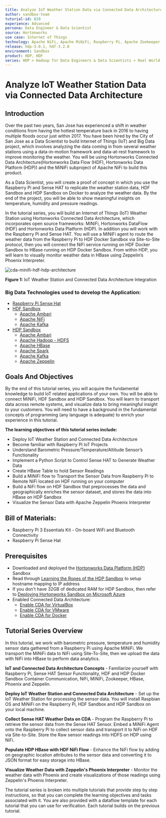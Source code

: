 ```yaml
---
title: Analyze IoT Weather Station Data via Connected Data Architecture
author: sandbox-team
tutorial-id: 820
experience: Advanced
persona: Data Engineer & Data Scientist
source: Hortonworks
use case: Internet of Things
technology: Apache NiFi, Apache MiNiFi, Raspberry Pi, Apache Zookeeper, Apache HBase, Apache Phoenix
release: hdp-3.0.1, hdf-3.2.0
environment: Sandbox
product: HDP, HDF
series: HDP > Hadoop for Data Engineers & Data Scientists > Real World Examples, HDF > Develop Data Flow & Streaming Applications > Real World Examples
---
```


# Analyze IoT Weather Station Data via Connected Data Architecture

## Introduction

Over the past two years, San Jose has experienced a shift in weather conditions from having the hottest temperature back in 2016 to having multiple floods occur just within 2017. You have been hired by the City of San Jose as a Data Scientist to build Internet of Things (IoT) and Big Data project, which involves analyzing the data coming in from several weather stations using a data-in-motion framework and data-at-rest framework to improve monitoring the weather. You will be using Hortonworks Connected Data Architecture(Hortonworks Data Flow (HDF), Hortonworks Data Platform (HDP)) and the MiNiFi subproject of Apache NiFi to build this product.

As a Data Scientist, you will create a proof of concept in which you use the Raspberry Pi and Sense HAT to replicate the weather station data, HDF Sandbox and HDP Sandbox on Docker to analyze the weather data. By the end of the project, you will be able to show meaningful insights on temperature, humidity and pressure readings.

In the tutorial series, you will build an Internet of Things (IoT) Weather Station using Hortonworks Connected Data Architecture, which incorporates open source frameworks: MiNiFi, Hortonworks DataFlow (HDF) and Hortonworks Data Platform (HDP). In addition you will work with the Raspberry Pi and Sense HAT. You will use a MiNiFi agent to route the weather data from the Raspberry Pi to HDF Docker Sandbox via Site-to-Site protocol, then you will connect the NiFi service running on HDF Docker Sandbox to HBase running on HDP Docker Sandbox. From within HDP, you will learn to visually monitor weather data in HBase using Zeppelin’s Phoenix Interpreter.

![cda-minifi-hdf-hdp-architecture](assets/tutorial1/cda-minifi-hdf-hdp-architecture.png)

**Figure 1:** IoT Weather Station and Connected Data Architecture Integration

### Big Data Technologies used to develop the Application:

- [Raspberry Pi Sense Hat](https://projects.raspberrypi.org/en/projects/getting-started-with-the-sense-hat)
- [HDF Sandbox](https://hortonworks.com/products/data-platforms/hdf/)
    - [Apache Ambari](https://ambari.apache.org/)
    - [Apache NiFi](https://nifi.apache.org/)
    - [Apache Kafka](http://kafka.apache.org/)
- [HDP Sandbox](https://hortonworks.com/products/data-platforms/hdp/)
    - [Apache Ambari](https://ambari.apache.org/)
    - [Apache Hadoop - HDFS](https://hadoop.apache.org/docs/r3.1.1/)
    - [Apache HBase](https://hbase.apache.org/)
    - [Apache Spark](https://spark.apache.org/)
    - [Apache Kafka](http://kafka.apache.org/)
    - [Apache Zeppelin](https://zeppelin.apache.org/)

## Goals And Objectives

By the end of this tutorial series, you will acquire the fundamental knowledge to build IoT related applications of your own. You will be able to connect MiNiFi, HDF Sandbox and HDP Sandbox. You will learn to transport data across remote systems, and visualize data to bring meaningful insight to your customers. You will need to have a background in the fundamental concepts of programming (any language is adequate) to enrich your experience in this tutorial.

**The learning objectives of this tutorial series include:**

- Deploy IoT Weather Station and Connected Data Architecture
- Become familiar with Raspberry Pi IoT Projects
- Understand Barometric Pressure/Temperature/Altitude Sensor’s Functionality
- Implement a Python Script to Control Sense HAT to Generate Weather Data
- Create HBase Table to hold Sensor Readings
- Build a MiNiFi flow to Transport the Sensor Data from Raspberry Pi to Remote NiFi located on HDF running on your computer
- Build a NiFi flow on HDF Sandbox that preprocesses the data and geographically enriches the sensor dataset, and stores the data into HBase on HDP Sandbox
- Visualize the Sensor Data with Apache Zeppelin Phoenix Interpreter

## Bill of Materials:

- Raspberry Pi 3 Essentials Kit - On-board WiFi and Bluetooth Connectivity
- Raspberry Pi Sense Hat

## Prerequisites

- Downloaded and deployed the [Hortonworks Data Platform (HDP)](https://hortonworks.com/downloads/#sandbox) Sandbox
- Read through [Learning the Ropes of the HDP Sandbox](https://hortonworks.com/tutorial/learning-the-ropes-of-the-hortonworks-sandbox/) to setup hostname mapping to IP address
- If you don't have 32GB of dedicated RAM for HDP Sandbox, then refer to [Deploying Hortonworks Sandbox on Microsoft Azure](https://hortonworks.com/tutorial/sandbox-deployment-and-install-guide/section/4/)
- Enabled Connected Data Architecture:
  - [Enable CDA for VirtualBox](https://hortonworks.com/tutorial/sandbox-deployment-and-install-guide/section/1/#enable-connected-data-architecture-cda---advanced-topic)
  - [Enable CDA for VMware](https://hortonworks.com/tutorial/sandbox-deployment-and-install-guide/section/2/#enable-connected-data-architecture-cda---advanced-topic)
  - [Enable CDA for Docker](https://hortonworks.com/tutorial/sandbox-deployment-and-install-guide/section/3/#enable-connected-data-architecture-cda---advanced-topic)

## Tutorial Series Overview

In this tutorial, we work with barometric pressure, temperature and humidity sensor data gathered from a Raspberry Pi using Apache MiNiFi. We transport the MiNiFi data to NiFi using Site-To-Site, then we upload the data with NiFi into HBase to perform data analytics.

<!--

This tutorial consists of two tracks, one track in which users have the IoT Weather Station Hardware Kit and the other in which users do not have the kit, so they use simulated data:

| IoT Weather Station Hardware Kit | Track Path |
| :------------- | :------------- |
| Yes I have it     | Follow Track 1  |
| No I don't     | Follow Track 2  |


### Track 1: Tutorial Using IoT Weather Station Hardware

-->

**IoT and Connected Data Architecture Concepts** - Familiarize yourself with Raspberry Pi, Sense HAT Sensor Functionality, HDF and HDP Docker Sandbox Container Communication, NiFi, MiNiFi, Zookeeper, HBase, Phoenix and Zeppelin.

**Deploy IoT Weather Station and Connected Data Architecture** - Set up the IoT Weather Station for processing the sensor data. You will install Raspbian OS and MiNiFi on the Raspberry Pi, HDF Sandbox and HDP Sandbox on your local machine.

**Collect Sense HAT Weather Data on CDA** - Program the Raspberry Pi to retrieve the sensor data from the Sense HAT Sensor. Embed a MiNiFi Agent onto the Raspberry Pi to collect sensor data and transport it to NiFi on HDF via Site-to-Site. Store the Raw sensor readings into HDFS on HDP using NiFi.

**Populate HDP HBase with HDF NiFi Flow** - Enhance the NiFi flow by adding on geographic location attributes to the sensor data and converting it to JSON format for easy storage into HBase.

**Visualize Weather Data with Zeppelin's Phoenix Interpreter** - Monitor the weather data with Phoenix and create visualizations of those readings using Zeppelin's Phoenix Interpreter.

<!--

### Track 2: Tutorial using Simulated Data

**Visualize IoT Weather Data from Multiple Stations** - Deploy multiple Docker MiNiFi containers in your Guest VM Docker Network, which pull their own data seeds, simulating the sensor data that would be pulled in from the Sense HAT and route the data from those edge node containers to the remote HDF container where NiFi is running. You will import a NiFi flow, this template has multiple input ports it listens in on incoming data coming from the MiNiFi Weather Station agents and then preprocesses the data, adding geographic location insights, converting the data to JSON and storing it into HBase. You will create a Phoenix table in Zeppelin and visualize the data.

-->

The tutorial series is broken into multiple tutorials that provide step by step instructions, so that you can complete the learning objectives and tasks associated with it. You are also provided with a dataflow template for each tutorial that you can use for verification. Each tutorial builds on the previous tutorial.
